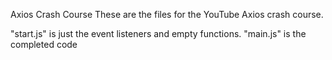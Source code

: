 Axios Crash Course
These are the files for the YouTube Axios crash course.

"start.js" is just the event listeners and empty functions. "main.js" is the completed code